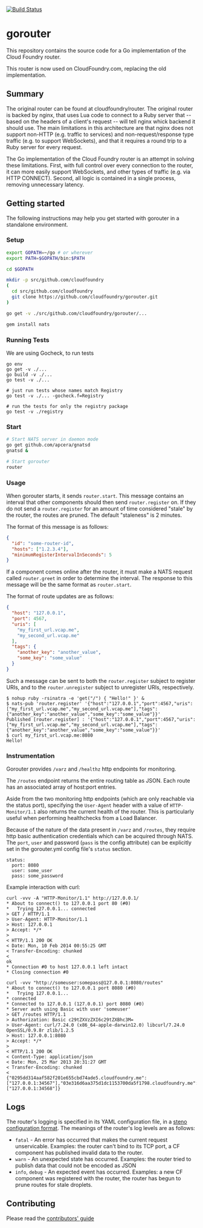 [![Build Status](https://travis-ci.org/cloudfoundry/gorouter.png)](https://travis-ci.org/cloudfoundry/gorouter)

# gorouter

This repository contains the source code for a Go implementation of the Cloud
Foundry router.

This router is now used on CloudFoundry.com, replacing the old implementation.

## Summary

The original router can be found at cloudfoundry/router. The original router is
backed by nginx, that uses Lua code to connect to a Ruby server that -- based
on the headers of a client's request -- will tell nginx whick backend it should
use. The main limitations in this architecture are that nginx does not support
non-HTTP (e.g. traffic to services) and non-request/response type traffic (e.g.
to support WebSockets), and that it requires a round trip to a Ruby server for
every request.

The Go implementation of the Cloud Foundry router is an attempt in solving
these limitations. First, with full control over every connection to the
router, it can more easily support WebSockets, and other types of traffic (e.g.
via HTTP CONNECT). Second, all logic is contained in a single process,
removing unnecessary latency.

## Getting started

The following instructions may help you get started with gorouter in a
standalone environment.

### Setup

```bash
export GOPATH=~/go # or wherever
export PATH=$GOPATH/bin:$PATH

cd $GOPATH

mkdir -p src/github.com/cloudfoundry
(
  cd src/github.com/cloudfoundry
  git clone https://github.com/cloudfoundry/gorouter.git
)

go get -v ./src/github.com/cloudfoundry/gorouter/...

gem install nats
```

### Running Tests

We are using Gocheck, to run tests

```
go env
go get -v ./...
go build -v ./...
go test -v ./...

# just run tests whose names match Registry
go test -v ./... -gocheck.f=Registry

# run the tests for only the registry package
go test -v ./registry
```

### Start

```bash
# Start NATS server in daemon mode
go get github.com/apcera/gnatsd
gnatsd &

# Start gorouter
router
```

### Usage

When gorouter starts, it sends `router.start`. This message contains an
interval that other components should then send `router.register` on. If they
do not send a `router.register` for an amount of time considered "stale" by the
router, the routes are pruned. The default "staleness" is 2 minutes.

The format of this message is as follows:

```json
{
  "id": "some-router-id",
  "hosts": ["1.2.3.4"],
  "minimumRegisterIntervalInSeconds": 5
}
```

If a component comes online after the router, it must make a NATS request
called `router.greet` in order to determine the interval. The response to this
message will be the same format as `router.start`.

The format of route updates are as follows:

```json
{
  "host": "127.0.0.1",
  "port": 4567,
  "uris": [
    "my_first_url.vcap.me",
    "my_second_url.vcap.me"
  ],
  "tags": {
    "another_key": "another_value",
    "some_key": "some_value"
  }
}
```

Such a message can be sent to both the `router.register` subject to register
URIs, and to the `router.unregister` subject to unregister URIs, respectively.

```
$ nohup ruby -rsinatra -e 'get("/") { "Hello!" }' &
$ nats-pub 'router.register' '{"host":"127.0.0.1","port":4567,"uris":["my_first_url.vcap.me","my_second_url.vcap.me"],"tags":{"another_key":"another_value","some_key":"some_value"}}'
Published [router.register] : '{"host":"127.0.0.1","port":4567,"uris":["my_first_url.vcap.me","my_second_url.vcap.me"],"tags":{"another_key":"another_value","some_key":"some_value"}}'
$ curl my_first_url.vcap.me:8080
Hello!
```

### Instrumentation

Gorouter provides `/varz` and `/healthz` http endpoints for monitoring.

The `/routes` endpoint returns the entire routing table as JSON. Each route has an associated array of host:port entries.

Aside from the two monitoring http endpoints (which are only reachable via the status port), specifying the `User-Agent` header with a value of `HTTP-Monitor/1.1` also returns the current health of the router. This is particularly useful when performing healthchecks from a Load Balancer.

Because of the nature of the data present in `/varz` and `/routes`, they require http basic authentication credentials which can be acquired through NATS. The `port`, `user` and password (`pass` is the config attribute) can be explicitly set in the gorouter.yml config file's `status` section.

```
status:
  port: 8080
  user: some_user
  pass: some_password
```

Example interaction with curl:

```
curl -vvv -A "HTTP-Monitor/1.1" http://127.0.0.1/
* About to connect() to 127.0.0.1 port 80 (#0)
*   Trying 127.0.0.1... connected
> GET / HTTP/1.1
> User-Agent: HTTP-Monitor/1.1
> Host: 127.0.0.1
> Accept: */*
>
< HTTP/1.1 200 OK
< Date: Mon, 10 Feb 2014 00:55:25 GMT
< Transfer-Encoding: chunked
<
ok
* Connection #0 to host 127.0.0.1 left intact
* Closing connection #0

curl -vvv "http://someuser:somepass@127.0.0.1:8080/routes"
* About to connect() to 127.0.0.1 port 8080 (#0)
*   Trying 127.0.0.1...
* connected
* Connected to 127.0.0.1 (127.0.0.1) port 8080 (#0)
* Server auth using Basic with user 'someuser'
> GET /routes HTTP/1.1
> Authorization: Basic c29tZXVzZXI6c29tZXBhc3M=
> User-Agent: curl/7.24.0 (x86_64-apple-darwin12.0) libcurl/7.24.0 OpenSSL/0.9.8r zlib/1.2.5
> Host: 127.0.0.1:8080
> Accept: */*
> 
< HTTP/1.1 200 OK
< Content-Type: application/json
< Date: Mon, 25 Mar 2013 20:31:27 GMT
< Transfer-Encoding: chunked
< 
{"0295dd314aaf582f201e655cbd74ade5.cloudfoundry.me":["127.0.0.1:34567"],"03e316d6aa375d1dc1153700da5f1798.cloudfoundry.me":["127.0.0.1:34568"]}
```

## Logs

The router's logging is specified in its YAML configuration file, in a [steno configuration format](http://github.com/cloudfoundry/steno#from-yaml-file).
The meanings of the router's log levels are as follows:

* `fatal` - An error has occurred that makes the current request unservicable.
Examples: the router can't bind to its TCP port, a CF component has published invalid data to the router.
* `warn` - An unexpected state has occurred. Examples: the router tried to publish data that could not be encoded as JSON
* `info`, `debug` - An expected event has occurred. Examples: a new CF component was registered with the router, the router has begun
to prune routes for stale droplets.

## Contributing

Please read the [contributors' guide](https://github.com/cloudfoundry/gorouter/blob/master/CONTRIBUTING.md)
